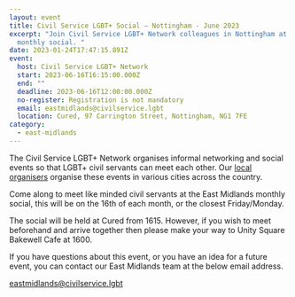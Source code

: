 ```yaml
---
layout: event
title: Civil Service LGBT+ Social – Nottingham - June 2023
excerpt: "Join Civil Service LGBT+ Network colleagues in Nottingham at the
  monthly social. "
date: 2023-01-24T17:47:15.891Z
event:
  host: Civil Service LGBT+ Network
  start: 2023-06-16T16:15:00.000Z
  end: ""
  deadline: 2023-06-16T12:00:00.000Z
  no-register: Registration is not mandatory
  email: eastmidlands@civilservice.lgbt
  location: Cured, 97 Carrington Street, Nottingham, NG1 7FE
category:
  - east-midlands
---
```

The Civil Service LGBT+ Network organises informal networking and social events so that LGBT+ civil servants can meet each other. Our [local organisers](/team) organise these events in various cities across the country.

C﻿ome along to meet like minded civil servants at the East Midlands monthly social, this will be on the 16th of each month, or the closest Friday/Monday. 

T﻿he social will be held at Cured from 1615. However, if you wish to meet beforehand and arrive together then please make your way to Unity Square Bakewell Cafe at 1600.

If you have questions about this event, or you have an idea for a future event, you can contact our East Midlands team at the below email address.

eastmidlands@civilservice.lgbt
